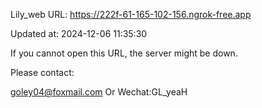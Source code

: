Lily_web URL: https://222f-61-165-102-156.ngrok-free.app

Updated at: 2024-12-06 11:35:30

If you cannot open this URL, the server might be down.

Please contact: 

goley04@foxmail.com Or Wechat:GL_yeaH